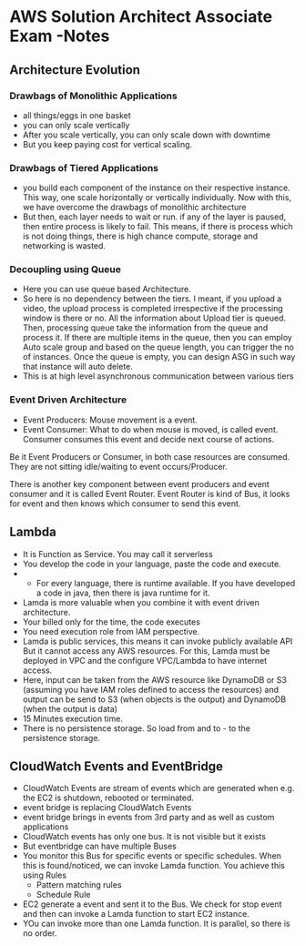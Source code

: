 # AWS Solution Architect Associate Exam -Notes

## Architecture Evolution

### Drawbags of Monolithic Applications

* all things/eggs in one basket
* you can only scale vertically
* After you scale vertically, you can only scale down with downtime
* But you keep paying cost for vertical scaling.

### Drawbags of Tiered Applications

* you build each component of the instance on their respective instance. This way, one scale horizontally or vertically individually. Now with this, we have overcome the drawbags of monolithic architecture
* But then, each layer needs to wait or run. if any of the layer is paused, then entire process is likely to fail. This means, if there is process which is not doing things, there is high chance compute, storage and networking is wasted.

### Decoupling using Queue

* Here you can use queue based Architecture.
* So here is no dependency between the tiers. I meant, if you upload a video, the upload process is completed irrespective if the processing window is there or no. All the information about Upload tier is queued. Then, processing queue take the information from the queue and process it. If there are multiple items in the queue, then you can employ Auto scale group and based on the queue length, you can trigger the no of instances. Once the queue is empty, you can design ASG in such way that instance will auto delete.
* This is at high level asynchronous communication between various tiers

### Event Driven Architecture

* Event Producers: Mouse movement is a event.
* Event Consumer: What to do when mouse is moved, is called event. Consumer consumes this event and decide next course of actions.

Be it Event Producers or Consumer, in both case resources are consumed. They are not sitting idle/waiting to event occurs/Producer.

There is another key component between event producers and event consumer and it is called Event Router. Event Router is kind of Bus, it looks for event and then knows which consumer to send this event.

## Lambda

* It is Function as Service. You may call it serverless
* You develop the code in your language, paste the code and execute.
* * For every language, there is runtime available. If you have developed a code in java, then there is java runtime for it.
* Lamda is more valuable when you combine it with event driven architecture.
* Your billed only for the time, the code executes
* You need execution role from IAM perspective.
* Lamda is public services, this means it can invoke publicly available API But it cannot access any AWS resources. For this, Lamda must be deployed in VPC and the configure VPC/Lambda to have internet access.
* Here, input can be taken from the AWS resource like DynamoDB or S3 (assuming you have IAM roles defined to access the resources) and output can be send to S3 (when objects is the output) and DynamoDB (when the output is data)
* 15 Minutes execution time.
* There is no persistence storage. So load from and to - to the persistence storage.

## CloudWatch Events and EventBridge

* CloudWatch Events are stream of events which are generated when e.g. the EC2 is shutdown, rebooted or terminated.
* event bridge is replacing CloudWatch Events
* event bridge brings in events from 3rd party and as well as custom applications
* CloudWatch events has only one bus. It is not visible but it exists
* But eventbridge can have multiple Buses
* You monitor this Bus for specific events or specific schedules. When this is found/noticed, we can invoke Lamda function. You achieve this using Rules
  * Pattern matching rules
  * Schedule Rule
* EC2 generate a event and sent it to the Bus. We check for stop event and then can invoke a Lamda function to start EC2 instance.
* YOu can invoke more than one Lamda function. It is parallel, so there is no order.

